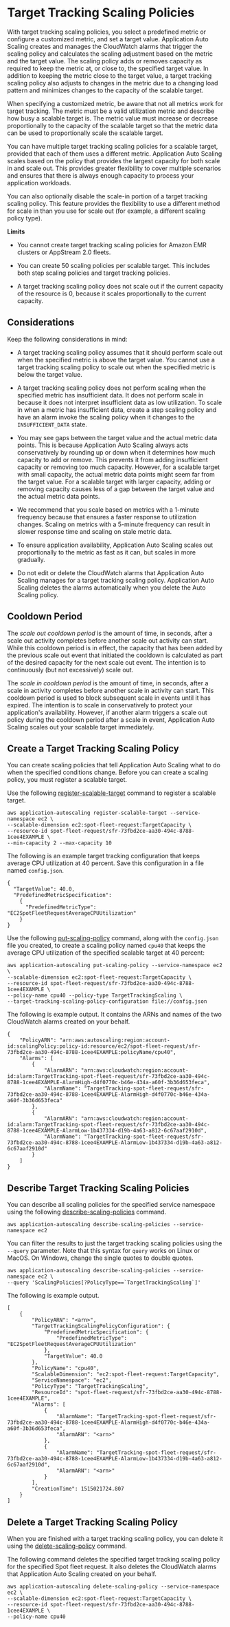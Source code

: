 # Target Tracking Scaling Policies<a name="application-auto-scaling-target-tracking"></a>

With target tracking scaling policies, you select a predefined metric or configure a customized metric, and set a target value\. Application Auto Scaling creates and manages the CloudWatch alarms that trigger the scaling policy and calculates the scaling adjustment based on the metric and the target value\. The scaling policy adds or removes capacity as required to keep the metric at, or close to, the specified target value\. In addition to keeping the metric close to the target value, a target tracking scaling policy also adjusts to changes in the metric due to a changing load pattern and minimizes changes to the capacity of the scalable target\.

When specifying a customized metric, be aware that not all metrics work for target tracking\. The metric must be a valid utilization metric and describe how busy a scalable target is\. The metric value must increase or decrease proportionally to the capacity of the scalable target so that the metric data can be used to proportionally scale the scalable target\.

You can have multiple target tracking scaling policies for a scalable target, provided that each of them uses a different metric\. Application Auto Scaling scales based on the policy that provides the largest capacity for both scale in and scale out\. This provides greater flexibility to cover multiple scenarios and ensures that there is always enough capacity to process your application workloads\.

You can also optionally disable the scale\-in portion of a target tracking scaling policy\. This feature provides the flexibility to use a different method for scale in than you use for scale out \(for example, a different scaling policy type\)\.

**Limits**

+ You cannot create target tracking scaling policies for Amazon EMR clusters or AppStream 2\.0 fleets\.

+ You can create 50 scaling policies per scalable target\. This includes both step scaling policies and target tracking policies\.

+ A target tracking scaling policy does not scale out if the current capacity of the resource is 0, because it scales proportionally to the current capacity\.

## Considerations<a name="target-tracking-considerations"></a>

Keep the following considerations in mind:

+ A target tracking scaling policy assumes that it should perform scale out when the specified metric is above the target value\. You cannot use a target tracking scaling policy to scale out when the specified metric is below the target value\.

+ A target tracking scaling policy does not perform scaling when the specified metric has insufficient data\. It does not perform scale in because it does not interpret insufficient data as low utilization\. To scale in when a metric has insufficient data, create a step scaling policy and have an alarm invoke the scaling policy when it changes to the `INSUFFICIENT_DATA` state\.

+ You may see gaps between the target value and the actual metric data points\. This is because Application Auto Scaling always acts conservatively by rounding up or down when it determines how much capacity to add or remove\. This prevents it from adding insufficient capacity or removing too much capacity\. However, for a scalable target with small capacity, the actual metric data points might seem far from the target value\. For a scalable target with larger capacity, adding or removing capacity causes less of a gap between the target value and the actual metric data points\.

+ We recommend that you scale based on metrics with a 1\-minute frequency because that ensures a faster response to utilization changes\. Scaling on metrics with a 5\-minute frequency can result in slower response time and scaling on stale metric data\.

+ To ensure application availability, Application Auto Scaling scales out proportionally to the metric as fast as it can, but scales in more gradually\.

+ Do not edit or delete the CloudWatch alarms that Application Auto Scaling manages for a target tracking scaling policy\. Application Auto Scaling deletes the alarms automatically when you delete the Auto Scaling policy\.

## Cooldown Period<a name="target-tracking-cooldown"></a>

The *scale out cooldown period* is the amount of time, in seconds, after a scale out activity completes before another scale out activity can start\. While this cooldown period is in effect, the capacity that has been added by the previous scale out event that initiated the cooldown is calculated as part of the desired capacity for the next scale out event\. The intention is to continuously \(but not excessively\) scale out\.

The *scale in cooldown period* is the amount of time, in seconds, after a scale in activity completes before another scale in activity can start\. This cooldown period is used to block subsequent scale in events until it has expired\. The intention is to scale in conservatively to protect your application's availability\. However, if another alarm triggers a scale out policy during the cooldown period after a scale in event, Application Auto Scaling scales out your scalable target immediately\.

## Create a Target Tracking Scaling Policy<a name="create-target-tracking-policy"></a>

You can create scaling policies that tell Application Auto Scaling what to do when the specified conditions change\. Before you can create a scaling policy, you must register a scalable target\.

Use the following [register\-scalable\-target](http://docs.aws.amazon.com/cli/latest/reference/application-autoscaling/register-scalable-target.html) command to register a scalable target\.

```
aws application-autoscaling register-scalable-target --service-namespace ec2 \
--scalable-dimension ec2:spot-fleet-request:TargetCapacity \
--resource-id spot-fleet-request/sfr-73fbd2ce-aa30-494c-8788-1cee4EXAMPLE \
--min-capacity 2 --max-capacity 10
```

The following is an example target tracking configuration that keeps average CPU utilization at 40 percent\. Save this configuration in a file named `config.json`\.

```
{
  "TargetValue": 40.0,
  "PredefinedMetricSpecification": 
    {
      "PredefinedMetricType": "EC2SpotFleetRequestAverageCPUUtilization"
    }
}
```

Use the following [put\-scaling\-policy](http://docs.aws.amazon.com/cli/latest/reference/application-autoscaling/put-scaling-policy.html) command, along with the `config.json` file you created, to create a scaling policy named `cpu40` that keeps the average CPU utilization of the specified scalable target at 40 percent:

```
aws application-autoscaling put-scaling-policy --service-namespace ec2 \
--scalable-dimension ec2:spot-fleet-request:TargetCapacity \
--resource-id spot-fleet-request/sfr-73fbd2ce-aa30-494c-8788-1cee4EXAMPLE \
--policy-name cpu40 --policy-type TargetTrackingScaling \
--target-tracking-scaling-policy-configuration file://config.json
```

The following is example output\. It contains the ARNs and names of the two CloudWatch alarms created on your behalf\.

```
{
    "PolicyARN": "arn:aws:autoscaling:region:account-id:scalingPolicy:policy-id:resource/ec2/spot-fleet-request/sfr-73fbd2ce-aa30-494c-8788-1cee4EXAMPLE:policyName/cpu40",
    "Alarms": [
        {
            "AlarmARN": "arn:aws:cloudwatch:region:account-id:alarm:TargetTracking-spot-fleet-request/sfr-73fbd2ce-aa30-494c-8788-1cee4EXAMPLE-AlarmHigh-d4f0770c-b46e-434a-a60f-3b36d653feca",
            "AlarmName": "TargetTracking-spot-fleet-request/sfr-73fbd2ce-aa30-494c-8788-1cee4EXAMPLE-AlarmHigh-d4f0770c-b46e-434a-a60f-3b36d653feca"
        },
        {
            "AlarmARN": "arn:aws:cloudwatch:region:account-id:alarm:TargetTracking-spot-fleet-request/sfr-73fbd2ce-aa30-494c-8788-1cee4EXAMPLE-AlarmLow-1b437334-d19b-4a63-a812-6c67aaf2910d",
            "AlarmName": "TargetTracking-spot-fleet-request/sfr-73fbd2ce-aa30-494c-8788-1cee4EXAMPLE-AlarmLow-1b437334-d19b-4a63-a812-6c67aaf2910d"
        }
    ]
}
```

## Describe Target Tracking Scaling Policies<a name="describe-target-tracking-policy"></a>

You can describe all scaling policies for the specified service namespace using the following [describe\-scaling\-policies](http://docs.aws.amazon.com/cli/latest/reference/application-autoscaling/describe-scaling-policies.html) command\.

```
aws application-autoscaling describe-scaling-policies --service-namespace ec2
```

You can filter the results to just the target tracking scaling policies using the `--query` parameter\. Note that this syntax for `query` works on Linux or MacOS\. On Windows, change the single quotes to double quotes\.

```
aws application-autoscaling describe-scaling-policies --service-namespace ec2 \
--query 'ScalingPolicies[?PolicyType==`TargetTrackingScaling`]'
```

The following is example output\.

```
[
    {
        "PolicyARN": "<arn>",
        "TargetTrackingScalingPolicyConfiguration": {
            "PredefinedMetricSpecification": {
                "PredefinedMetricType": "EC2SpotFleetRequestAverageCPUUtilization"
            },
            "TargetValue": 40.0
        },
        "PolicyName": "cpu40",
        "ScalableDimension": "ec2:spot-fleet-request:TargetCapacity",
        "ServiceNamespace": "ec2",
        "PolicyType": "TargetTrackingScaling",
        "ResourceId": "spot-fleet-request/sfr-73fbd2ce-aa30-494c-8788-1cee4EXAMPLE",
        "Alarms": [
            {
                "AlarmName": "TargetTracking-spot-fleet-request/sfr-73fbd2ce-aa30-494c-8788-1cee4EXAMPLE-AlarmHigh-d4f0770c-b46e-434a-a60f-3b36d653feca",
                "AlarmARN": "<arn>"
            },
            {
                "AlarmName": "TargetTracking-spot-fleet-request/sfr-73fbd2ce-aa30-494c-8788-1cee4EXAMPLE-AlarmLow-1b437334-d19b-4a63-a812-6c67aaf2910d",
                "AlarmARN": "<arn>"
            }
        ],
        "CreationTime": 1515021724.807
    }
]
```

## Delete a Target Tracking Scaling Policy<a name="delete-target-tracking-policy"></a>

When you are finished with a target tracking scaling policy, you can delete it using the [delete\-scaling\-policy](http://docs.aws.amazon.com/cli/latest/reference/application-autoscaling/delete-scaling-policy.html) command\.

The following command deletes the specified target tracking scaling policy for the specified Spot fleet request\. It also deletes the CloudWatch alarms that Application Auto Scaling created on your behalf\.

```
aws application-autoscaling delete-scaling-policy --service-namespace ec2 \
--scalable-dimension ec2:spot-fleet-request:TargetCapacity \
--resource-id spot-fleet-request/sfr-73fbd2ce-aa30-494c-8788-1cee4EXAMPLE \
--policy-name cpu40
```